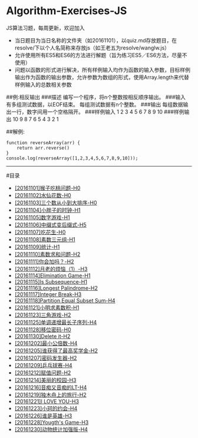 # Algorithm-Exercises-JS
JS算法习题，每周更新，欢迎加入
* 当日题目为当日名称的文件夹（如20161101），以quiz.md存放题目，在resolve/下以个人名简称来存放js（如王老五为resolve/wanglw.js） 
* 允许使用所有ES5和ES6的方法进行解题（旨为练习ES5／ES6方法，尽量不使用）
* 问题以函数的形式进行解决，所有样例输入均作为函数的输入参数，目标样例输出作为函数的输出参数，允许参数为数组的形式，使用Array.length来代替样例输入的总数相关参数  

##例:相反输出
###描述
编写一个程序，将n个整数按相反顺序输出。
###输入
有多组测试数据，以EOF结束。
每组测试数据有n个整数。
###输出
每组数据输出一行，数字间用一个空格隔开。
###样例输入
1 2 3 4 5 6 7 8 9 10
###样例输出
10 9 8 7 6 5 4 3 2 1

##解例:
```
function reverseArray(arr) {  
    return arr.reverse()  
} 
console.log(reverseArray([1,2,3,4,5,6,7,8,9,10]));
```
---
#目录
* [[20161101]猴子吃桃问题-H0](20161101/quiz.md)
* [[20161102]水仙花数-H0](20161102/quiz.md)
* [[20161103]三个数从小到大排序-H0](20161103/quiz.md)
* [[20161104]小胖子的时钟-H1](20161104/quiz.md)
* [[20161105]数字游戏-H1](20161105/quiz.md)
* [[20161106]中缀式变后缀式-H5](20161106/quiz.md)
* [[20161107]吃花生-H0](20161107/quiz.md)
* [[20161108]素数三元组-H1](20161108/quiz.md)
* [[20161109]统计-H1](20161109/quiz.md)
* [[20161110]素数求和问题-H2](20161110/quiz.md)
* [[20161111]你会加吗？-H2](20161111/quiz.md)
* [[20161112]月老的烦恼（1）-H3](20161112/quiz.md)
* [[20161114]Elimination Game-H1](20161114/quiz.md)
* [[20161115]Is Subsequence-H1](20161115/quiz.md)
* [[20161116]Longest Palindrome-H2](20161116/quiz.md)
* [[20161117]Integer Break-H3](20161117/quiz.md)
* [[20161118]Partition Equal Subset Sum-H4](20161118/quiz.md)
* [[20161121]小明求素数积-H1](20161121/quiz.md)
* [[20161123]三角游戏-H2](20161123/quiz.md)
* [[20161125]单调递增最长子序列-H4](20161125/quiz.md)
* [[20161128]移位密码-H0](20161128/quiz.md)
* [[20161130]Delete it-H2](20161130/quiz.md)
* [[20161202]最小公倍数-H4](20161202/quiz.md)
* [[20161205]谁获得了最高奖学金-H2](20161205/quiz.md)
* [[20161207]密码发生器-H2](20161207/quiz.md)
* [[20161209]乒乓球赛-H4](20161209/quiz.md)
* [[20161212]赋值问题-H2](20161212/quiz.md)
* [[20161214]美丽的校园-H3](20161214/quiz.md)
* [[20161216]音痴又音痴的LT-H4](20161216/quiz.md)
* [[20161219]独木舟上的旅行-H2](20161219/quiz.md)
* [[20161221]I LOVE YOU-H3](20161221/quiz.md)
* [[20161223]小珂的约会-H4](20161223/quiz.md)
* [[20161226]谁是英雄-H3](20161223/quiz.md)
* [[20161228]Yougth's Game-H3](20161223/quiz.md)
* [[20161230]动物统计加强版-H4](20161223/quiz.md)